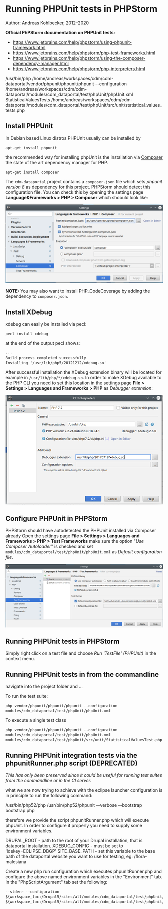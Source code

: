 Running PHPUnit tests in PHPStorm
============================================

Author: Andreas Kohlbecker, 2012–2020


**Official PhPStorm documentation on PHPUnit tests:**

* https://www.jetbrains.com/help/phpstorm/using-phpunit-framework.html
* https://www.jetbrains.com/help/phpstorm/php-test-frameworks.html
* https://www.jetbrains.com/help/phpstorm/using-the-composer-dependency-manager.html
* https://www.jetbrains.com/help/phpstorm/php-interpreters.html


/usr/bin/php /home/andreas/workspaces/cdm/cdm-dataportal/vendor/phpunit/phpunit/phpunit --configuration /home/andreas/workspaces/cdm/cdm-dataportal/modules/cdm_dataportal/test/phpUnit/phpUnit.xml StatisticalValuesTests /home/andreas/workspaces/cdm/cdm-dataportal/modules/cdm_dataportal/test/phpUnit/src/unit/statistical_values_tests.php



Install PHPUnit
----------------------------------------------

In Debian based Linux distros PHPUnit usually can be installed by

    apt-get install phpunit

the recommended way for installing phpUnit is the installation via [Composer](https://getcomposer.org/) 
the state of the art dependency manager for PHP.

    apt-get install composer
    
The `cdm-dataportal` project contains a `composer.json` file which sets *phpunit version 8* as dependency for this project.
PHPStorm should detect this configuration file. You can check this by opening the settings page **Language&Frameworks > PHP > Composer** 
which shoould look like:
 
 ![](phpStorm-composer-configuration.png)

**NOTE:** You may also want to install PHP_CodeCoverage by adding the dependency to `composer.json`.



Install XDebug
----------------------------------------------


xdebug can easily be installed via pecl:

	pecl install xdebug
    
at the end of the output pecl shows:
     
    ...
    Build process completed successfully
    Installing '/usr/lib/php5/20121212/xdebug.so'
	
	
After successful installation the XDebug extension binary will be located for example in `/usr/lib/php/*/xdebug.so`.
In order to make XDebug available to the PHP CLI you need to set this location in the settings page **File > Settings > 
Languages and Frameworks > PHP** as *Debugger extension*:

![](phpStorm-php-cli-configuration.png)


Configure PHPUnit in PHPStorm
-----------------------------------------------

PHPStorm should have autodetected the PHPUnit installed via Composer already
Open the settings page **File > Settings > Languages and Frameworks > PHP > Test Frameworks** make sure the option 
"*Use Composer Autoloader*" is checked and set `modules/cdm_dataportal/test/phpUnit/phpUnit.xml` as *Default configuration file*.

![](phpStorm-phpunit-configuration.png)


Running PHPUnit tests in PHPStorm
---------------------------------------------------------------

Simply right click on a test file and choose *Run 'TestFile' (PHPUnit)* in the context menu.

Running PHPUnit tests in from the commandline
---------------------------------------------------------------

navigate into the project folder and ...

To run the test suite:

~~~
php vendor/phpunit/phpunit/phpunit --configuration modules/cdm_dataportal/test/phpUnit/phpUnit.xml
~~~

To execute a single test class
~~~
php vendor/phpunit/phpunit/phpunit --configuration modules/cdm_dataportal/test/phpUnit/phpUnit.xml modules/cdm_dataportal/test/phpUnit/src/unit/StatisticalValuesTest.php 
~~~

Running PHPUnit integration tests via the phpunitRunner.php script (DEPRECATED)
---------------------------------------------------------------

*This has only been preserved since it could be useful for running test suites from the commandline or in the CI server.*
 
 what we are now trying to achieve with the eclipse launcher configuration is in principle
 to run the following command:

  /usr/bin/php52/php /usr/bin/php52/phpunit --verbose --bootstrap bootstrap.php

therefore we provide the script phpunitRunner.php which will execute phpUnit.
In order to configure it properly you need to supply some environment variables.

  DRUPAL_ROOT - path to the root of your Drupal installation, that is dataportal installation.
  XDEBUG_CONFIG - must be set to 'idekey=ECLIPSE_DBGP'
  SITE_BASE_PATH - set this variable to the base path of the dataportal website you want to use for testing, eg: /flora-malesiana


Create a new php run configuration which executes phpunitRunner.php and configure the above named
environment variables in the "Environment" tab.
In the "PhpScriptArgument" tab set the following:

  	--stderr --configuration ${workspace_loc:/Drupal5/sites/all/modules/cdm_dataportal/test/phpUnit/phpUnit.conf.xml} ${workspace_loc:/Drupal5/sites/all/modules/cdm_dataportal/test/phpUnit/src/}




